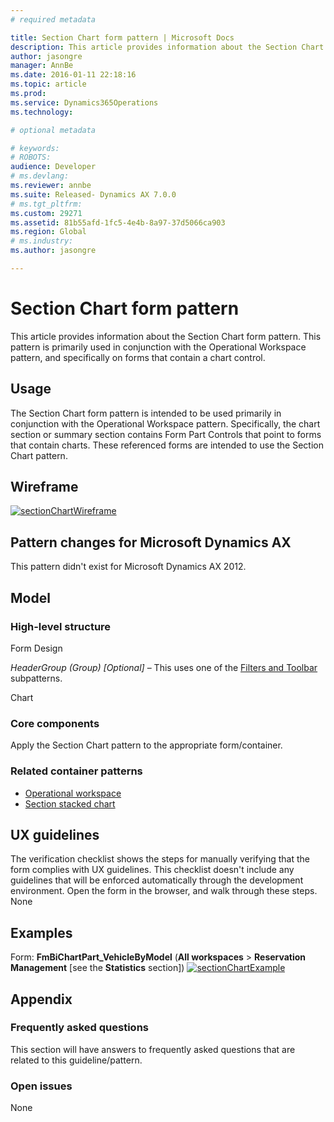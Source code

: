 ```yaml
---
# required metadata

title: Section Chart form pattern | Microsoft Docs
description: This article provides information about the Section Chart form pattern. This pattern is primarily used in conjunction with the Operational Workspace pattern, and specifically on forms that contain a chart control.
author: jasongre
manager: AnnBe
ms.date: 2016-01-11 22:18:16
ms.topic: article
ms.prod: 
ms.service: Dynamics365Operations
ms.technology: 

# optional metadata

# keywords: 
# ROBOTS: 
audience: Developer
# ms.devlang: 
ms.reviewer: annbe
ms.suite: Released- Dynamics AX 7.0.0
# ms.tgt_pltfrm: 
ms.custom: 29271
ms.assetid: 81b55afd-1fc5-4e4b-8a97-37d5066ca903
ms.region: Global
# ms.industry: 
ms.author: jasongre

---
```


# Section Chart form pattern

This article provides information about the Section Chart form pattern. This pattern is primarily used in conjunction with the Operational Workspace pattern, and specifically on forms that contain a chart control.

Usage
-----

The Section Chart form pattern is intended to be used primarily in conjunction with the Operational Workspace pattern. Specifically, the chart section or summary section contains Form Part Controls that point to forms that contain charts. These referenced forms are intended to use the Section Chart pattern.

## Wireframe
[![sectionChartWireframe](./media/sectionchartwireframe1.png)](./media/sectionchartwireframe1.png)

## Pattern changes for Microsoft Dynamics AX
This pattern didn't exist for Microsoft Dynamics AX 2012.

## Model
### High-level structure

Form Design

*HeaderGroup (Group) \[Optional\]* – This uses one of the [Filters and Toolbar](https://docs.microsoft.com/en-us/dynamics365/operations/dev-itpro/user-interface/filters-and-toolbar-subpattern) subpatterns.

Chart

### Core components

Apply the Section Chart pattern to the appropriate form/container.

### Related container patterns

-   [Operational workspace](https://docs.microsoft.com/en-us/dynamics365/operations/dev-itpro/user-interface/workspace-form-pattern)
-   [Section stacked chart](https://docs.microsoft.com/en-us/dynamics365/operations/dev-itpro/user-interface/section-stacked-chart-subpattern)

## UX guidelines
The verification checklist shows the steps for manually verifying that the form complies with UX guidelines. This checklist doesn't include any guidelines that will be enforced automatically through the development environment. Open the form in the browser, and walk through these steps. None

## Examples
Form: **FmBiChartPart\_VehicleByModel** (**All workspaces** &gt; **Reservation Management** \[see the **Statistics** section\]) [![sectionChartExample](./media/sectionchartexample.png)](./media/sectionchartexample.png)

## Appendix
### Frequently asked questions

This section will have answers to frequently asked questions that are related to this guideline/pattern.

### Open issues

None

